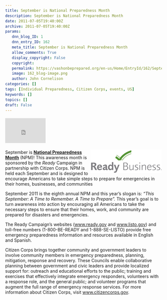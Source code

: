 ```yaml
---
title: September is National Preparedness Month
description: September is National Preparedness Month
date: 2011-07-05T19:40:00Z
archive: 2011-07-05T19:40:00Z
params:
   dnn_blog_ID: 1
   dnn_entry_ID: 162
   meta_title: September is National Preparedness Month
   allow_comments: True
   display_copyright: False
   copyright: 
   permalink: https://vashonbeprepared.org/en-us/Home/EntryId/162/September-is-National-Preparedness-Month
   image: 162_blog-image.png
   author: John Cornelison
categories: []
tags: [Individual Preparedness, Citizen Corps, events, US]
keywords: []
topics: []
draft: False
---
```


<div class="wlWriterHeaderFooter" style="padding-bottom: 4px; margin: 0px; padding-left: 0px; padding-right: 0px; float: none; padding-top: 4px"><iframe src="http://www.facebook.com/widgets/like.php?href=http://vashoneoc.org/Blogs/VashonPreparedness/tabid/164/EntryId/162/September-is-National-Preparedness-Month.aspx" frameborder="0" scrolling="no" style="border-bottom: medium none; border-left: medium none; width: 130px; height: 80px; border-top: medium none; border-right: medium none"></iframe></div>
<p><a href="/images/dnnBlog/1/162/Windows-Live-Writer-7126c7dfea81_B028-ReadyBusiness_Logo_2.gif"><img title="ReadyBusiness_Logo" border="0" alt="ReadyBusiness_Logo" align="right" width="230" height="75" style="background-image: none; border-bottom: 0px; border-left: 0px; margin: 0px 0px 5px 5px; padding-left: 0px; padding-right: 0px; display: inline; float: right; border-top: 0px; border-right: 0px; padding-top: 0px" src="/images/dnnBlog/1/162/Windows-Live-Writer-7126c7dfea81_B028-ReadyBusiness_Logo_thumb.gif" /></a>September is <strong><a target="_blank" href="http://www.ready.gov/america/npm11/index.html">National Preparedness Month</a></strong> (NPM)! This awareness month is sponsored by the <em>Ready</em> Campaign in partnership with Citizen Corps. NPM is held each September and is designed to encourage Americans to take simple steps to prepare for emergencies in their homes, businesses, and communities</p>
<p>September 2011 is the eighth annual NPM and this year’s slogan is: <em>“This September: A Time to Remember. A Time to Prepare”.</em> This year’s goal is to turn awareness into action by encouraging all Americans to take the necessary steps to ensure that their homes, work, and community are prepared for disasters and emergencies.</p>
<p>The Ready Campaign’s websites (<a href="http://www.ready.gov">www.ready.gov</a> and <a href="http://www.listo.gov">www.listo.gov</a>) and toll-free numbers (1-800-BE-READY and 1-888-SE-LISTO) provide free emergency preparedness information and resources available in English and Spanish.</p>
<p>Citizen Corps brings together community and government leaders to involve community members in emergency preparedness, planning, mitigation, response and recovery. These Councils enable collaborative planning between government and civic leaders and provide localized support for: outreach and educational efforts to the public; training and exercises that effectively integrate emergency responders, volunteers with a response role, and the general public; and volunteer programs that augment the full range of emergency response services. For more information about Citizen Corps, visit <a href="http://www.citizencorps.gov">www.citizencorps.gov</a>.</p>
